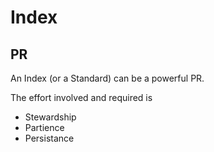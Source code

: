 # Index

## PR

An Index (or a Standard) can be a powerful PR.

The effort involved and required is

* Stewardship
* Partience
* Persistance
